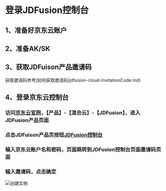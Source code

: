 
# 登录JDFusion控制台
## 1、准备好京东云账户
## 2、准备AK/SK
## 3、获取JDFuison产品邀请码
  获取邀请码参考[如何获取邀请码]jdfusion-cloud-InvitationCode.md)
## 4、登录京东云控制台
### 访问[京东云官网](https://jdcloud.com)，【产品】-【混合云】-【JDFusion】，进入JDFusion产品页面
### 点击JDFuison产品页按钮[JDFusion控制台](uc.jdfusion.jdcloud.com)
### 输入京东云账户名和密码，页面跳转到JDFusion控制台页面邀请码页面
### 输入邀请码，点击确定
![创建实例](https://github.com/jdcloudcom/cn/blob/edit/image/JDFusion/shuruyaoqingma.png)

